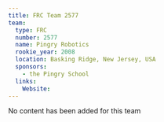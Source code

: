 ```yaml
---
title: FRC Team 2577
team:
  type: FRC
  number: 2577
  name: Pingry Robotics
  rookie_year: 2008
  location: Basking Ridge, New Jersey, USA
  sponsors:
    - the Pingry School
  links:
    Website: 
---
```

No content has been added for this team
